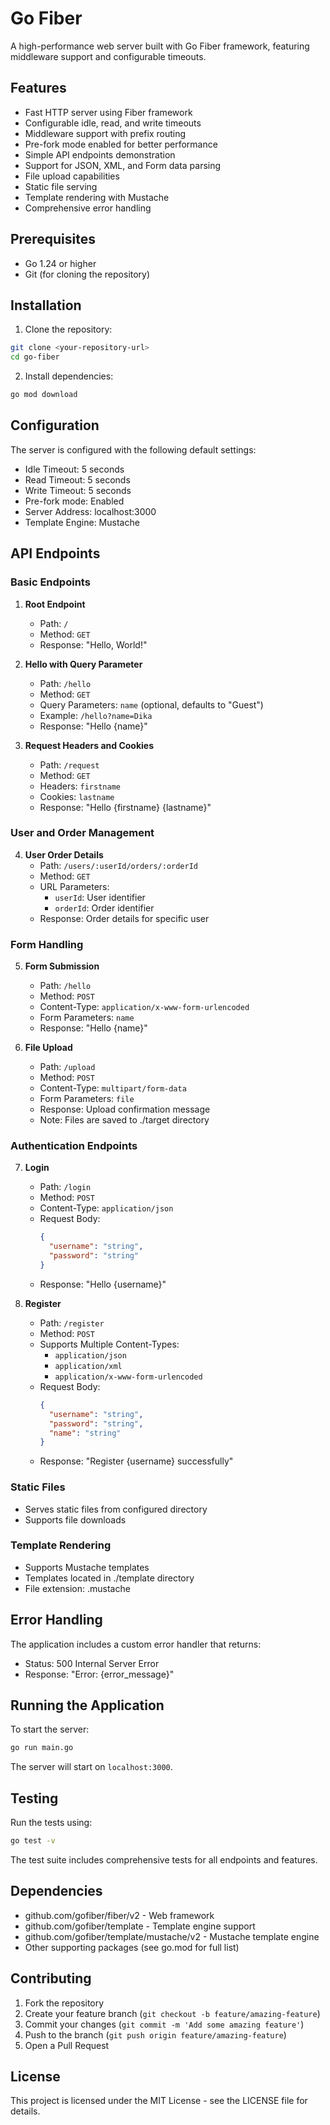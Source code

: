 # Go Fiber

A high-performance web server built with Go Fiber framework, featuring middleware support and configurable timeouts.

## Features

- Fast HTTP server using Fiber framework
- Configurable idle, read, and write timeouts
- Middleware support with prefix routing
- Pre-fork mode enabled for better performance
- Simple API endpoints demonstration
- Support for JSON, XML, and Form data parsing
- File upload capabilities
- Static file serving
- Template rendering with Mustache
- Comprehensive error handling

## Prerequisites

- Go 1.24 or higher
- Git (for cloning the repository)

## Installation

1. Clone the repository:
```bash
git clone <your-repository-url>
cd go-fiber
```

2. Install dependencies:
```bash
go mod download
```

## Configuration

The server is configured with the following default settings:
- Idle Timeout: 5 seconds
- Read Timeout: 5 seconds
- Write Timeout: 5 seconds
- Pre-fork mode: Enabled
- Server Address: localhost:3000
- Template Engine: Mustache

## API Endpoints

### Basic Endpoints
1. **Root Endpoint**
   - Path: `/`
   - Method: `GET`
   - Response: "Hello, World!"

2. **Hello with Query Parameter**
   - Path: `/hello`
   - Method: `GET`
   - Query Parameters: `name` (optional, defaults to "Guest")
   - Example: `/hello?name=Dika`
   - Response: "Hello {name}"

3. **Request Headers and Cookies**
   - Path: `/request`
   - Method: `GET`
   - Headers: `firstname`
   - Cookies: `lastname`
   - Response: "Hello {firstname} {lastname}"

### User and Order Management
4. **User Order Details**
   - Path: `/users/:userId/orders/:orderId`
   - Method: `GET`
   - URL Parameters:
     - `userId`: User identifier
     - `orderId`: Order identifier
   - Response: Order details for specific user

### Form Handling
5. **Form Submission**
   - Path: `/hello`
   - Method: `POST`
   - Content-Type: `application/x-www-form-urlencoded`
   - Form Parameters: `name`
   - Response: "Hello {name}"

6. **File Upload**
   - Path: `/upload`
   - Method: `POST`
   - Content-Type: `multipart/form-data`
   - Form Parameters: `file`
   - Response: Upload confirmation message
   - Note: Files are saved to ./target directory

### Authentication Endpoints
7. **Login**
   - Path: `/login`
   - Method: `POST`
   - Content-Type: `application/json`
   - Request Body:
     ```json
     {
       "username": "string",
       "password": "string"
     }
     ```
   - Response: "Hello {username}"

8. **Register**
   - Path: `/register`
   - Method: `POST`
   - Supports Multiple Content-Types:
     - `application/json`
     - `application/xml`
     - `application/x-www-form-urlencoded`
   - Request Body:
     ```json
     {
       "username": "string",
       "password": "string",
       "name": "string"
     }
     ```
   - Response: "Register {username} successfully"

### Static Files
- Serves static files from configured directory
- Supports file downloads

### Template Rendering
- Supports Mustache templates
- Templates located in ./template directory
- File extension: .mustache

## Error Handling

The application includes a custom error handler that returns:
- Status: 500 Internal Server Error
- Response: "Error: {error_message}"

## Running the Application

To start the server:

```bash
go run main.go
```

The server will start on `localhost:3000`.

## Testing

Run the tests using:

```bash
go test -v
```

The test suite includes comprehensive tests for all endpoints and features.

## Dependencies

- github.com/gofiber/fiber/v2 - Web framework
- github.com/gofiber/template - Template engine support
- github.com/gofiber/template/mustache/v2 - Mustache template engine
- Other supporting packages (see go.mod for full list)

## Contributing

1. Fork the repository
2. Create your feature branch (`git checkout -b feature/amazing-feature`)
3. Commit your changes (`git commit -m 'Add some amazing feature'`)
4. Push to the branch (`git push origin feature/amazing-feature`)
5. Open a Pull Request

## License

This project is licensed under the MIT License - see the LICENSE file for details. 